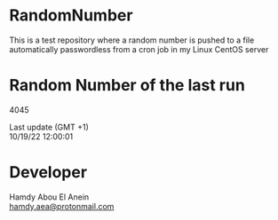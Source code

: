 # RandomNumber    
This is a test repository where a random number is pushed to a file automatically passwordless from a cron job in my Linux CentOS server    
# Random Number of the last run   
4045
      
Last update (GMT +1)    
10/19/22 12:00:01
# Developer    
Hamdy Abou El Anein   
hamdy.aea@protonmail.com
